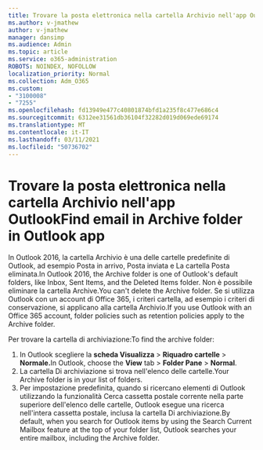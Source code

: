 ```yaml
---
title: Trovare la posta elettronica nella cartella Archivio nell'app Outlook
ms.author: v-jmathew
author: v-jmathew
manager: dansimp
ms.audience: Admin
ms.topic: article
ms.service: o365-administration
ROBOTS: NOINDEX, NOFOLLOW
localization_priority: Normal
ms.collection: Adm_O365
ms.custom:
- "3100008"
- "7255"
ms.openlocfilehash: fd13949e477c40801874bfd1a235f8c477e686c4
ms.sourcegitcommit: 6312ee31561db36104f32282d019d069ede69174
ms.translationtype: MT
ms.contentlocale: it-IT
ms.lasthandoff: 03/11/2021
ms.locfileid: "50736702"
---
```

# <a name="find-email-in-archive-folder-in-outlook-app"></a><span data-ttu-id="8d0ec-102">Trovare la posta elettronica nella cartella Archivio nell'app Outlook</span><span class="sxs-lookup"><span data-stu-id="8d0ec-102">Find email in Archive folder in Outlook app</span></span>

<span data-ttu-id="8d0ec-103">In Outlook 2016, la cartella Archivio è una delle cartelle predefinite di Outlook, ad esempio Posta in arrivo, Posta inviata e La cartella Posta eliminata.</span><span class="sxs-lookup"><span data-stu-id="8d0ec-103">In Outlook 2016, the Archive folder is one of Outlook's default folders, like Inbox, Sent Items, and the Deleted Items folder.</span></span> <span data-ttu-id="8d0ec-104">Non è possibile eliminare la cartella Archive.</span><span class="sxs-lookup"><span data-stu-id="8d0ec-104">You can't delete the Archive folder.</span></span> <span data-ttu-id="8d0ec-105">Se si utilizza Outlook con un account di Office 365, i criteri cartella, ad esempio i criteri di conservazione, si applicano alla cartella Archivio.</span><span class="sxs-lookup"><span data-stu-id="8d0ec-105">If you use Outlook with an Office 365 account, folder policies such as retention policies apply to the Archive folder.</span></span>

<span data-ttu-id="8d0ec-106">Per trovare la cartella di archiviazione:</span><span class="sxs-lookup"><span data-stu-id="8d0ec-106">To find the archive folder:</span></span>

1. <span data-ttu-id="8d0ec-107">In Outlook scegliere la **scheda Visualizza** > **Riquadro cartelle**  >  **Normale.**</span><span class="sxs-lookup"><span data-stu-id="8d0ec-107">In Outlook, choose the **View** tab > **Folder Pane** > **Normal**.</span></span>
2. <span data-ttu-id="8d0ec-108">La cartella Di archiviazione si trova nell'elenco delle cartelle.</span><span class="sxs-lookup"><span data-stu-id="8d0ec-108">Your Archive folder is in your list of folders.</span></span>
3. <span data-ttu-id="8d0ec-109">Per impostazione predefinita, quando si ricercano elementi di Outlook utilizzando la funzionalità Cerca cassetta postale corrente nella parte superiore dell'elenco delle cartelle, Outlook esegue una ricerca nell'intera cassetta postale, inclusa la cartella Di archiviazione.</span><span class="sxs-lookup"><span data-stu-id="8d0ec-109">By default, when you search for Outlook items by using the Search Current Mailbox feature at the top of your folder list, Outlook searches your entire mailbox, including the Archive folder.</span></span>
